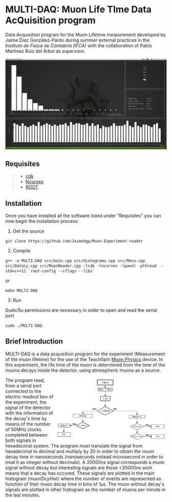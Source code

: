 # MULTI-DAQ: Muon Life TIme Data AcQuisition program 
Data Acquisition program for the Muon Lifetime measurement developed by Jaime Díez González-Pardo during summer external practices in the _Instituto de Fisica de Cantabria (IFCA)_ with the collaboration of Pablo Martínez Ruiz del Árbol as supervisor.

![alt text](./docs/Screenshots/Main.png "Figure 1")

## Requisites

>* [cdk](https://invisible-island.net/cdk/#download)
>* [Ncurses](https://askubuntu.com/questions/270381/how-do-i-install-ncurses-header-files)
>* [ROOT](https://root.cern.ch/building-root)

## Installation

Once you have installed all the software listed under "Requisites" you can now begin the installation process:

1) Get the source

``` shell
git clone https://github.com/Jaimedgp/Muon-Experiment-reader
``` 
2) Compile

``` shell
g++ -o MULTI-DAQ src/main.cpp src/Histograms.cpp src/Menu.cpp src/DataLy.cpp src/MuonReader.cpp -lcdk -lncurses -lpanel -pthread  -std=c++11 `root-config --cflags --libs`
```

or 

``` shell
make MULTI-DAQ 
```
	
3) Run

Sudo/Su permissions are necessary in order to open and read the serial port

``` shell
sudo ./MULTI-DAQ 
```

## Brief Introduction

MULTI-DAQ is a data acquisition program for the experiment (Measurement of the muon lifetime) for the use of the TeachSpin [Muon Physics](http://www.teachspin.com/muon-physics.html) device. In this experiment, the life time of the muon is determined from the time of the muons decays inside the detector, using atmospheric muons as a source.

<img align="right" width="350" height="200" src="./docs/Screenshots/Scheme.png">

The program read, from a serial port connected to the electric readout box of the experiment, the signal of the detector with the information of the decay's time by means of the number of 50MHz clocks completed between both signals in hexadecimal system. The program must translate the signal from hexadecimal to decimal and multiply by 20 in order to obtain the muon decay time in nanoseconds (nanoseconds instead microsecond in order to treat it as integer without decimals). A 20000ns signal corresponds a muon signal without decay but interesting signals are those <20000ns wich means that a decay has occured. These signals are plotted in the main histogram (muonDcyHist) where the number of events are represented as function of their muon decay time in bins of 1&mu;s. The muon without decay's signals are plotted in other histogram as the number of muons per minute in the last minutes.

